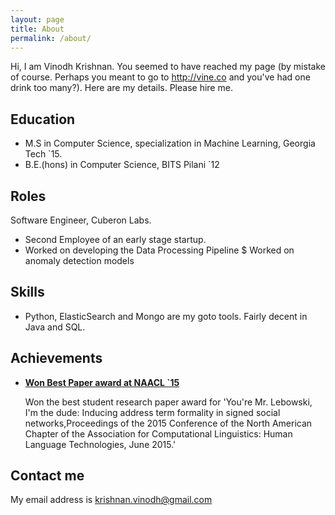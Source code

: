 ```yaml
---
layout: page
title: About
permalink: /about/
---
```


Hi, I am Vinodh Krishnan. You seemed to have reached my page (by mistake of course. Perhaps you meant to go to http://vine.co and you've had one drink too many?). Here are my details. Please hire me. 

## Education

* M.S in Computer Science, specialization in Machine Learning, Georgia Tech `15. 
* B.E.(hons) in Computer Science, BITS Pilani `12

## Roles

Software Engineer, Cuberon Labs.

* Second Employee of an early stage startup. 
* Worked on developing the Data Processing Pipeline
$ Worked on anomaly detection models 


## Skills

* Python, ElasticSearch and Mongo are my goto tools. Fairly decent in Java and SQL. 
    
## Achievements


* [**Won Best Paper award at NAACL `15**](#) 
   
   Won the best student research paper award for 'You're Mr. Lebowski, I'm the dude: Inducing address term formality in signed social networks,Proceedings of the 2015 Conference of the North American Chapter of the Association for Computational Linguistics: Human Language Technologies, June 2015.' 



## Contact me

My email address is [krishnan.vinodh@gmail.com](mailto:krishnan.vinodh@gmail.com)